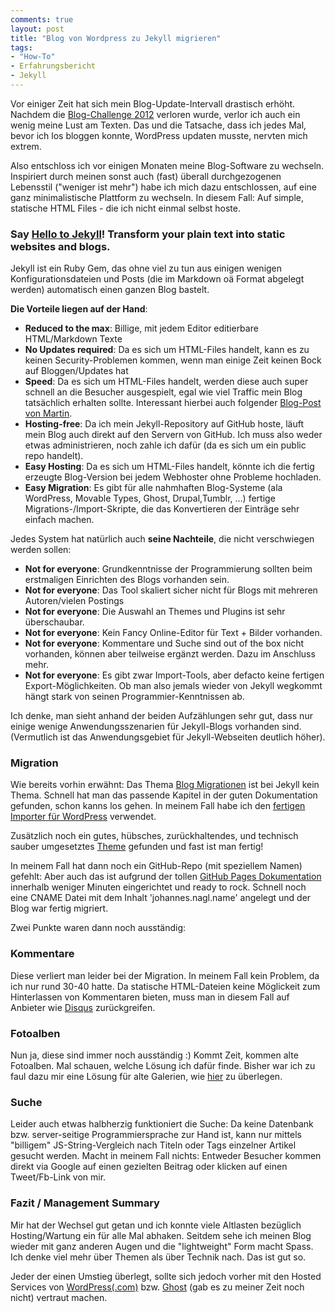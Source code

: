 ```yaml
---
comments: true
layout: post
title: "Blog von Wordpress zu Jekyll migrieren"
tags:
- "How-To"
- Erfahrungsbericht
- Jekyll
---
```

Vor einiger Zeit hat sich mein Blog-Update-Intervall drastisch erhöht. Nachdem die [Blog-Challenge 2012](http://johannes.nagl.name/2012/2012/) verloren wurde, verlor ich auch ein wenig meine Lust am Texten. Das und die Tatsache, dass ich jedes Mal, bevor ich los bloggen konnte, WordPress updaten musste, nervten mich extrem.

Also entschloss ich vor einigen Monaten meine Blog-Software zu wechseln. Inspiriert durch meinen sonst auch (fast) überall durchgezogenen Lebensstil ("weniger ist mehr") habe ich mich dazu entschlossen, auf eine ganz minimalistische Plattform zu wechseln. In diesem Fall: Auf simple, statische HTML Files - die ich nicht einmal selbst hoste.

### Say [Hello to Jekyll](http://jekyllrb.com)! Transform your plain text into static websites and blogs.

Jekyll ist ein Ruby Gem, das ohne viel zu tun aus einigen wenigen Konfigurationsdateien und Posts (die im Markdown oä Format abgelegt werden) automatisch einen ganzen Blog bastelt.

**Die Vorteile liegen auf der Hand**:

* **Reduced to the max**: Billige, mit jedem Editor editierbare HTML/Markdown Texte
* **No Updates required**: Da es sich um HTML-Files handelt, kann es zu keinen Security-Problemen kommen, wenn man einige Zeit keinen Bock auf Bloggen/Updates hat
* **Speed**: Da es sich um HTML-Files handelt, werden diese auch super schnell an die Besucher ausgespielt, egal wie viel Traffic mein Blog tatsächlich erhalten sollte. Interessant hierbei auch folgender [Blog-Post von Martin](http://www.mthie.com/wie-schnell-man-seiten-ausliefern-kann.html).
* **Hosting-free**: Da ich mein Jekyll-Repository auf GitHub hoste, läuft mein Blog auch direkt auf den Servern von GitHub. Ich muss also weder etwas administrieren, noch zahle ich dafür (da es sich um ein public repo handelt).
* **Easy Hosting**: Da es sich um HTML-Files handelt, könnte ich die fertig erzeugte Blog-Version bei jedem Webhoster ohne Probleme hochladen.
* **Easy Migration**: Es gibt für alle nahmhaften Blog-Systeme (ala WordPress, Movable Types, Ghost, Drupal,Tumblr, …) fertige Migrations-/Import-Skripte, die das Konvertieren der Einträge sehr einfach machen.

Jedes System hat natürlich auch **seine Nachteile**, die nicht verschwiegen werden sollen:

* **Not for everyone**: Grundkenntnisse der Programmierung sollten beim erstmaligen Einrichten des Blogs vorhanden sein.
* **Not for everyone**: Das Tool skaliert sicher nicht für Blogs mit mehreren Autoren/vielen Postings
* **Not for everyone**: Die Auswahl an Themes und Plugins ist sehr überschaubar.
* **Not for everyone**: Kein Fancy Online-Editor für Text + Bilder vorhanden.
* **Not for everyone**: Kommentare und Suche sind out of the box nicht vorhanden, können aber teilweise ergänzt werden. Dazu im Anschluss mehr.
* **Not for everyone**: Es gibt zwar Import-Tools, aber defacto keine fertigen Export-Möglichkeiten. Ob man also jemals wieder von Jekyll wegkommt hängt stark von seinen Programmier-Kenntnissen ab.

Ich denke, man sieht anhand der beiden Aufzählungen sehr gut, dass nur einige wenige Anwendungsszenarien für Jekyll-Blogs vorhanden sind. (Vermutlich ist das Anwendungsgebiet für Jekyll-Webseiten deutlich höher).

### Migration

Wie bereits vorhin erwähnt: Das Thema [Blog Migrationen](http://jekyllrb.com/docs/migrations/) ist bei Jekyll kein Thema. Schnell hat man das passende Kapitel in der guten Dokumentation gefunden, schon kanns los gehen. In meinem Fall habe ich den [fertigen Importer für WordPress](http://import.jekyllrb.com/docs/wordpress/) verwendet.

Zusätzlich noch ein gutes, hübsches, zurückhaltendes, und technisch sauber umgesetztes [Theme](https://github.com/mmistakes/so-simple-theme) gefunden und fast ist man fertig!

In meinem Fall hat dann noch ein GitHub-Repo (mit speziellem Namen) gefehlt: Aber auch das ist aufgrund der tollen [GitHub Pages Dokumentation](http://pages.github.com/) innerhalb weniger Minuten eingerichtet und ready to rock. Schnell noch eine CNAME Datei mit dem Inhalt 'johannes.nagl.name' angelegt und der Blog war fertig migriert.

Zwei Punkte waren dann noch ausständig:

### Kommentare

Diese verliert man leider bei der Migration. In meinem Fall kein Problem, da ich nur rund 30-40 hatte. Da statische HTML-Dateien keine Möglickeit zum Hinterlassen von Kommentaren bieten, muss man in diesem Fall auf Anbieter wie [Disqus](http://disqus.com/) zurückgreifen.

### Fotoalben

Nun ja, diese sind immer noch ausständig :) Kommt Zeit, kommen alte Fotoalben. Mal schauen, welche Lösung ich dafür finde. Bisher war ich zu faul dazu mir eine Lösung für alte Galerien, wie [hier](http://johannes.nagl.name/2012/leckeres-sushi-maki-selber-machen/) zu überlegen.

### Suche

Leider auch etwas halbherzig funktioniert die Suche: Da keine Datenbank bzw. server-seitige Programmiersprache zur Hand ist, kann nur mittels "billigem" JS-String-Vergleich nach Titeln oder Tags einzelner Artikel gesucht werden. Macht in meinem Fall nichts: Entweder Besucher kommen direkt via Google auf einen gezielten Beitrag oder klicken auf einen Tweet/Fb-Link von mir.

### Fazit / Management Summary

Mir hat der Wechsel gut getan und ich konnte viele Altlasten bezüglich Hosting/Wartung ein für alle Mal abhaken. Seitdem sehe ich meinen Blog wieder mit ganz anderen Augen und die "lightweight" Form macht Spass. Ich denke viel mehr über Themen als über Technik nach. Das ist gut so.

Jeder der einen Umstieg überlegt, sollte sich jedoch vorher mit den Hosted Services von [WordPress(.com)](http://www.wordpress.com) bzw. [Ghost](http://blog.ghost.org/hosted-platform-open/) (gab es zu meiner Zeit noch nicht) vertraut machen.

